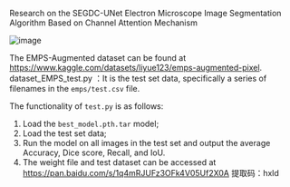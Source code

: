 Research on the SEGDC-UNet Electron Microscope Image Segmentation Algorithm Based on Channel Attention Mechanism

![image](https://github.com/octlib/li/assets/141291477/c8c0e866-7358-4925-9c7b-70bc6cfaf76c)


The EMPS-Augmented dataset can be found at https://www.kaggle.com/datasets/liyue123/emps-augmented-pixel.
dataset_EMPS_test.py ：It is the test set data, specifically a series of filenames in the `emps/test.csv` file. 

The functionality of `test.py` is as follows: 
1. Load the `best_model.pth.tar` model; 
2. Load the test set data; 
3. Run the model on all images in the test set and output the average Accuracy, Dice score, Recall, and IoU.
4. The weight file and test dataset can be accessed at https://pan.baidu.com/s/1q4mRJUFz3OFk4V05Uf2X0A 
提取码：hxld
